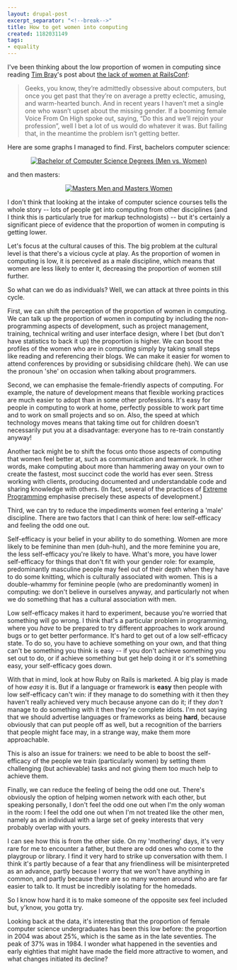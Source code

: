 ```yaml
---
layout: drupal-post
excerpt_separator: "<!--break-->"
title: How to get women into computing
created: 1182031149
tags:
- equality
---
```

I've been thinking about the low proportion of women in computing since reading [Tim Bray][1]'s post about [the lack of women at RailsConf][2]:

> Geeks, you know, they’re admittedly obsessive about computers, but once you get past that they’re on average a pretty eclectic, amusing, and warm-hearted bunch. And in recent years I haven’t met a single one who wasn’t upset about the missing gender. If a booming female Voice From On High spoke out, saying, “Do this and we’ll rejoin your profession”, well I bet a lot of us would do whatever it was. But failing that, in the meantime the problem isn’t getting better.

[1]: http://www.tbray.org/ongoing/ "Tim Bray's Blog"
[2]: http://www.tbray.org/ongoing/When/200x/2007/05/19/RailsConf "RailsConf Day Two"

<!--break-->

Here are some graphs I managed to find. First, bachelors computer science:

<p style="text-align: center;"><a href="http://www.swivel.com/graphs/show/8320621"><img alt="Bachelor of Computer Science Degrees (Men vs. Women)" src="http://www.swivel.com/graphs/image/17735069" style="border: solid 1px #rgb(0.78,0.78,0.78);" title="Click to play with this data at Swivel" /></a></p>

and then masters:

<p style="text-align: center;"><a href="http://www.swivel.com/graphs/show/17733987"><img alt="Masters Men and Masters Women" src="http://www.swivel.com/graphs/image/17733987" style="border: solid 1px #rgb(0.6,0.6,0.6);" title="Click to play with this data at Swivel" /></a></p>

I don't think that looking at the intake of computer science courses tells the whole story -- lots of people get into computing from other disciplines (and I think this is particularly true for markup technologists) -- but it's certainly a significant piece of evidence that the proportion of women in computing is getting lower.

Let's focus at the cultural causes of this. The big problem at the cultural level is that there's a vicious cycle at play. As the proportion of women in computing is low, it is perceived as a male discipline, which means that women are less likely to enter it, decreasing the proportion of women still further.

So what can we do as individuals? Well, we can attack at three points in this cycle.

First, we can shift the perception of the proportion of women in computing. We can talk up the proportion of women in computing by including the non-programming aspects of development, such as project management, training, technical writing and user interface design, where I bet (but don't have statistics to back it up) the proportion is higher. We can boost the profiles of the women who are in computing simply by taking small steps like reading and referencing their blogs. We can make it easier for women to attend conferences by providing or subsidising childcare (heh). We can use the pronoun 'she' on occasion when talking about programmers.

Second, we can emphasise the female-friendly aspects of computing. For example, the nature of development means that flexible working practices are much easier to adopt than in some other professions. It's easy for people in computing to work at home, perfectly possible to work part time and to work on small projects and so on. Also, the speed at which technology moves means that taking time out for children doesn't necessarily put you at a disadvantage: everyone has to re-train constantly anyway!

Another tack might be to shift the focus onto those aspects of computing that women feel better at, such as communication and teamwork. In other words, make computing about more than hammering away on your own to create the fastest, most succinct code the world has ever seen. Stress working with clients, producing documented and understandable code and sharing knowledge with others. (In fact, several of the practices of [Extreme Programming][XP] emphasise precisely these aspects of development.)

[XP]: http://www.extremeprogramming.org/

Third, we can try to reduce the impediments women feel entering a 'male' discipline. There are two factors that I can think of here: low self-efficacy and feeling the odd one out.

Self-efficacy is your belief in your ability to do something. Women are more likely to be feminine than men (duh-huh), and the more feminine you are, the less self-efficacy you're likely to have. What's more, you have lower self-efficacy for things that don't fit with your gender role: for example, predominantly masculine people may feel out of their depth when they have to do some knitting, which is culturally associated with women. This is a double-whammy for feminine people (who are predominantly women) in computing: we don't believe in ourselves anyway, and particularly not when we do something that has a cultural association with men.

Low self-efficacy makes it hard to experiment, because you're worried that something will go wrong. I think that's a particular problem in programming, where you *have* to be prepared to try different approaches to work around bugs or to get better performance. It's hard to get out of a low self-efficacy state. To do so, you have to achieve something on your own, and that thing can't be something you think is easy -- if you don't achieve something you set out to do, or if achieve something but get help doing it or it's something easy, your self-efficacy goes down.

With that in mind, look at how Ruby on Rails is marketed. A big play is made of how *easy* it is. But if a language or framework is **easy** then people with low self-efficacy can't win: if they manage to do something with it then they haven't really achieved very much because anyone can do it; if they *don't* manage to do something with it then they're complete idiots. I'm not saying that we should advertise languages or frameworks as being **hard**, because obviously that can put people off as well, but a recognition of the barriers that people might face may, in a strange way, make them more approachable.

This is also an issue for trainers: we need to be able to boost the self-efficacy of the people we train (particularly women) by setting them challenging (but achievable) tasks and not giving them too much help to achieve them.

Finally, we can reduce the feeling of being the odd one out. There's obviously the option of helping women network with each other, but speaking personally, I don't feel the odd one out when I'm the only woman in the room: I feel the odd one out when I'm not treated like the other men, namely as an individual with a large set of geeky interests that very probably overlap with yours.

I can see how this is from the other side. On my 'mothering' days, it's very rare for me to encounter a father, but there are odd ones who come to the playgroup or library. I find it very hard to strike up conversation with them. I think it's partly because of a fear that any friendliness will be misinterpreted as an advance, partly because I worry that we won't have anything in common, and partly because there are so many women around who are far easier to talk to. It must be incredibly isolating for the homedads.

So I know how hard it is to make someone of the opposite sex feel included but, y'know, you gotta try.

Looking back at the data, it's interesting that the proportion of female computer science undergraduates has been this low before: the proportion in 2004 was about 25%, which is the same as in the late seventies. The peak of 37% was in 1984. I wonder what happened in the seventies and early eighties that might have made the field more attractive to women, and what changes initiated its decline?
